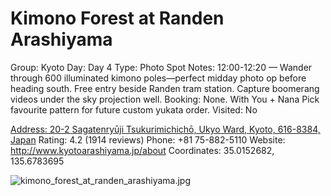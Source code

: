 # Kimono Forest at Randen Arashiyama

Group: Kyoto
Day: Day 4
Type: Photo Spot
Notes: 12:00-12:20 — Wander through 600 illuminated kimono poles—perfect midday photo op before heading south. Free entry beside Randen tram station. Capture boomerang videos under the sky projection well. Booking: None. With You + Nana Pick favourite pattern for future custom yukata order.
Visited: No

[Address: 20-2 Sagatenryūji Tsukurimichichō, Ukyo Ward, Kyoto, 616-8384, Japan](https://maps.google.com/?cid=14328627673236365801)
Rating: 4.2 (1914 reviews)
Phone: +81 75-882-5110
Website: http://www.kyotoarashiyama.jp/about
Coordinates: 35.0152682, 135.6783695

![kimono_forest_at_randen_arashiyama.jpg](Kimono%20Forest%20at%20Randen%20Arashiyama%20kimonoforest01c9d29d94/kimono_forest_at_randen_arashiyama.jpg)
